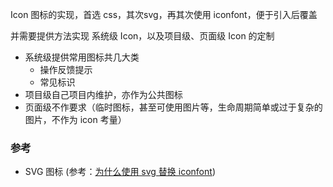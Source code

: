 Icon 图标的实现，首选 css，其次svg，再其次使用 iconfont，便于引入后覆盖

并需要提供方法实现 系统级 Icon，以及项目级、页面级 Icon 的定制

- 系统级提供常用图标共几大类
  - 操作反馈提示
  - 常见标识
- 项目级自己项目内维护，亦作为公共图标
- 页面级不作要求（临时图标，甚至可使用图片等，生命周期简单或过于复杂的图片，不作为 icon 考量）

### 参考

- SVG 图标 (参考：[为什么使用 svg 替换 iconfont](https://github.com/ant-design/ant-design-mobile/wiki/Why-use-svg-icon))
